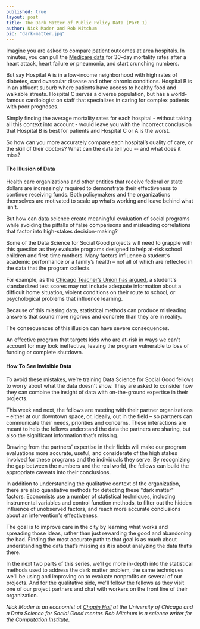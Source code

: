 ```yaml
---
published: true
layout: post
title: The Dark Matter of Public Policy Data (Part 1)
author: Nick Mader and Rob Mitchum
pic: "dark-matter.jpg"
---
```


Imagine you are asked to compare patient outcomes at area hospitals. In minutes, you can pull the [Medicare data](https://data.medicare.gov/) for 30-day mortality rates after a heart attack, heart failure or pneumonia, and start crunching numbers. 

But say Hospital A is in a low-income neighborhood with high rates of diabetes, cardiovascular disease and other chronic conditions. Hospital B is in an affluent suburb where patients have access to healthy food and walkable streets. Hospital C serves a diverse population, but has a world-famous cardiologist on staff that specializes in caring for complex patients with poor prognoses. 

Simply finding the average mortality rates for each hospital - without taking all this context into account - would leave you with the incorrect conclusion that Hospital B is best for patients and Hospital C or A is the worst. 

So how can you more accurately compare each hospital’s quality of care, or the skill of their doctors? What can the data tell you -- and what does it miss? 

#### The Illusion of Data

Health care organizations and other entities that receive federal or state dollars are increasingly required to demonstrate their effectiveness to continue receiving funds. Both policymakers and the organizations themselves are motivated to scale up what’s working and leave behind what isn't. 

But how can data science create meaningful evaluation of social programs while avoiding the pitfalls of false comparisons and misleading correlations that factor into high-stakes decision-making?

Some of the Data Science for Social Good projects will need to grapple with this question as they evaluate programs designed to help at-risk school children and first-time mothers. Many factors influence a student’s academic performance or a family’s health – not all of which are reflected in the data that the program collects. 

For example, as the [Chicago Teacher’s Union has argued](http://www.ctunet.com/media/press-releases/ctu-position-paper-cites-damaging-inadequacies-and-misconceptions-in-high-stakes-testing), a student's standardized test scores may not include adequate information about a difficult home situation, violent conditions on their route to school, or psychological problems that influence learning.

Because of this missing data, statistical methods can produce misleading answers that sound more rigorous and concrete than they are in reality. 

The consequences of this illusion can have severe consequences. 

An effective program that targets kids who are at-risk in ways we can't account for may look ineffective, leaving the program vulnerable to loss of funding or complete shutdown.

#### How To See Invisible Data

To avoid these mistakes, we’re training Data Science for Social Good fellows to worry about what the data doesn't show. They are asked to consider how they can combine the insight of data with on-the-ground expertise in their projects. 

This week and next, the fellows are meeting with their partner organizations – either at our downtown space, or, ideally, out in the field – so partners can communicate their needs, priorities and concerns. These interactions are meant to help the fellows understand the data the partners are sharing, but also the significant information that’s missing. 

Drawing from the partners’ expertise in their fields will make our program evaluations more accurate, useful, and considerate of the high stakes involved for these programs and the individuals they serve. By recognizing the gap between the numbers and the real world, the fellows can build the appropriate caveats into their conclusions.

In addition to understanding the qualitative context of the organization, there are also quantiative methods for detecting these "dark matter" factors. Economists use a number of statistical techniques, including instrumental variables and control function methods, to filter out the hidden influence of unobserved factors, and reach more accurate conclusions about an intervention's effectiveness.

The goal is to improve care in the city by learning what works and spreading those ideas, rather than just rewarding the good and abandoning the bad. Finding the most accurate path to that goal is as much about understanding the data that’s missing as it is about analyzing the data that’s there.

In the next two parts of this series, we’ll go more in-depth into the statistical methods used to address the dark matter problem, the same techniques we'll be using and improving on to evaluate nonprofits on several of our projects. And for the qualitative side, we'll follow the fellows as they visit one of our project partners and chat with workers on the front line of their organization.

*Nick Mader is an economist at [Chapin Hall](http://www.chapinhall.org/) at the University of Chicago and a Data Science for Social Good mentor. Rob Mitchum is a science writer for the [Computation Institute](http://ci.uchicago.edu).*
